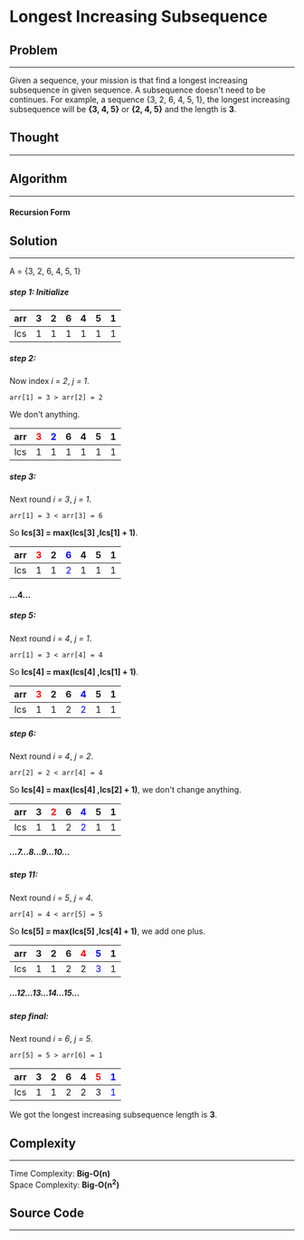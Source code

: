 # Longest Increasing Subsequence

## Problem
---
Given a sequence, your mission is that find a longest increasing subsequence in given sequence. A subsequence
doesn't need to be continues. For example, a sequence {3, 2, 6, 4, 5, 1}, the longest increasing subsequence
will be __{3, 4, 5}__ or __{2, 4, 5}__ and the length is __3__.

## Thought
---

## Algorithm
---
#### Recursion Form


## Solution
---
A = {3, 2, 6, 4, 5, 1}

##### step 1: Initialize

| arr | 3 | 2 | 6 | 4 | 5 | 1 |
|:-:|:-:|:-:|:-:|:-:|:-:|:-:|
| lcs | 1 | 1 | 1 | 1 | 1 | 1 |


##### step 2:

Now index _i = 2_, _j = 1_.
```
arr[1] = 3 > arr[2] = 2
```
We don't anything.

| arr | <font color="red">3</font> | <font color="blue">2</font> | 6 | 4 | 5 | 1 |
|:---:|:--------------------------:|:---------------------------:|:-:|:-:|:-:|:-:|
| lcs |             1              |              1              | 1 | 1 | 1 | 1 |


##### step 3:

Next round _i = 3_, _j = 1_.
```
arr[1] = 3 < arr[3] = 6
```
So __lcs[3] = max(lcs[3] ,lcs[1] + 1)__.

| arr | <font color="red">3</font> | 2 | <font color="blue">6</font> | 4 | 5 | 1 |
|:---:|:--------------------------:|:-:|:---------------------------:|:-:|:-:|:-:|
| lcs |             1              | 1 | <font color="blue">2</font> | 1 | 1 | 1 |

#### ...4...

##### step 5:

Next round _i = 4_, _j = 1_.
```
arr[1] = 3 < arr[4] = 4
```
So __lcs[4] = max(lcs[4] ,lcs[1] + 1)__.

| arr | <font color="red">3</font> | 2 | 6 | <font color="blue">4</font> | 5 | 1 |
|:---:|:--------------------------:|:-:|:-:|:---------------------------:|:-:|:-:|
| lcs |             1              | 1 | 2 | <font color="blue">2</font> | 1 | 1 |

##### step 6:

Next round _i = 4_, _j = 2_.
```
arr[2] = 2 < arr[4] = 4
```
So __lcs[4] = max(lcs[4] ,lcs[2] + 1)__, we don't change anything.

| arr | 3 | <font color="red">2</font> | 6 | <font color="blue">4</font> | 5 | 1 |
|:---:|:-:|:--------------------------:|:-:|:---------------------------:|:-:|:-:|
| lcs | 1 |             1              | 2 | <font color="blue">2</font> | 1 | 1 |

##### ...7...8...9...10...

##### step 11:

Next round _i = 5_, _j = 4_.
```
arr[4] = 4 < arr[5] = 5
```
So __lcs[5] = max(lcs[5] ,lcs[4] + 1)__, we add one plus.

| arr | 3 | 2 | 6 | <font color="red">4</font> | <font color="blue">5</font> | 1 |
|:---:|:-:|:-:|:-:|:--------------------------:|:---------------------------:|:-:|
| lcs | 1 | 1 | 2 |             2              | <font color="blue">3</font> | 1 |

##### ...12...13...14...15...

##### step final:

Next round _i = 6_, _j = 5_.
```
arr[5] = 5 > arr[6] = 1
```

| arr | 3 | 2 | 6 | 4 | <font color="red">5</font> | <font color="blue">1</font> |
|:---:|:-:|:-:|:-:|:-:|:--------------------------:|:---------------------------:|
| lcs | 1 | 1 | 2 | 2 |             3              | <font color="blue">1</font> |


We got the longest increasing subsequence length is __3__.

## Complexity
---
Time Complexity: __Big-O(n)__
<br>
Space Complexity: __Big-O(n<sup>2</sup>)__

## Source Code
---
